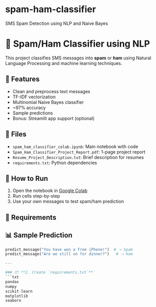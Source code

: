 # spam-ham-classifier
SMS Spam Detection using NLP and Naive Bayes
# 📧 Spam/Ham Classifier using NLP

This project classifies SMS messages into **spam** or **ham** using Natural Language Processing and machine learning techniques.

## 🚀 Features
- Clean and preprocess text messages
- TF-IDF vectorization
- Multinomial Naive Bayes classifier
- ~97% accuracy
- Sample predictions
- Bonus: Streamlit app support (optional)

## 📁 Files
- `spam_ham_classifier_colab.ipynb`: Main notebook with code
- `Spam_Ham_Classifier_Project_Report.pdf`: 1-page project report
- `Resume_Project_Description.txt`: Brief description for resumes
- `requirements.txt`: Python dependencies

## 🧪 How to Run
1. Open the notebook in [Google Colab](https://colab.research.google.com/)
2. Run cells step-by-step
3. Use your own messages to test spam/ham prediction

## 🔧 Requirements

## 📊 Sample Prediction
```python
predict_message("You have won a free iPhone!")  # ➝ Spam
predict_message("Are we still on for dinner?")   # ➝ Ham

---

### 📦 **2. Create `requirements.txt`**
```txt
pandas
numpy
scikit-learn
matplotlib
seaborn
